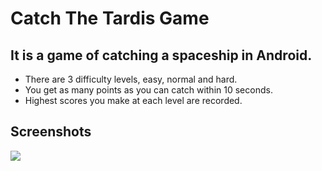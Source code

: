 # Catch The Tardis Game

## It is a game of catching a spaceship in Android.

- There are 3 difficulty levels, easy, normal and hard.
- You get as many points as you can catch within 10 seconds.
- Highest scores you make at each level are recorded.

## Screenshots
<img src="https://user-images.githubusercontent.com/63361729/114284129-6ce8e780-9a56-11eb-827a-a223253eda5d.png" />
